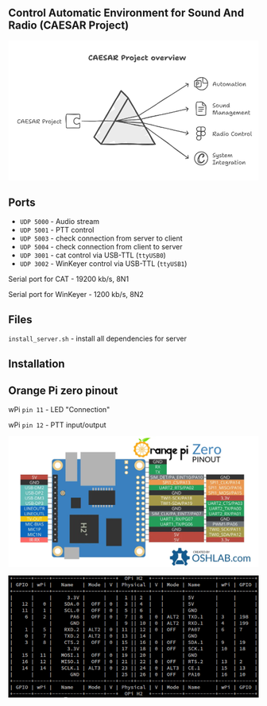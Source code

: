## Control Automatic Environment for Sound And Radio (CAESAR Project)

![CAESAR_overview](docs/CAESAR_overview.png)

## Ports

* `UDP 5000` - Audio stream
* `UDP 5001` - PTT control
* `UDP 5003` - check connection from server to client
* `UDP 5004` - check connection from client to server
* `UDP 3001` - cat control via USB-TTL (`ttyUSB0`)
* `UDP 3002` - WinKeyer control via USB-TTL (`ttyUSB1`)

Serial port for CAT - 19200 kb/s, 8N1

Serial port for WinKeyer - 1200 kb/s, 8N2

## Files

`install_server.sh` - install all dependencies for server


## Installation



## Orange Pi zero pinout

wPi `pin 11` - LED "Connection"

wPi `pin 12` - PTT input/output

![Orange-Pi-Zero-Pinout](docs/Orange-Pi-Zero-Pinout.png)

![orange_pi_gpio_readall](docs/orange_pi_gpio_readall.png)

